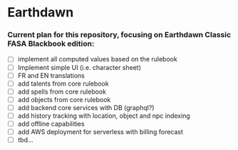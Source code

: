 # Earthdawn

### Current plan for this repository, focusing on Earthdawn Classic FASA Blackbook edition:

- [ ] implement all computed values based on the rulebook
- [ ] Implement simple UI (i.e. character sheet)
- [ ] FR and EN translations
- [ ] add talents from core rulebook
- [ ] add spells from core rulebook
- [ ] add objects from core rulebook
- [ ] add backend core services with DB (graphql?)
- [ ] add history tracking with location, object and npc indexing
- [ ] add offline capabilities
- [ ] add AWS deployment for serverless with billing forecast
- [ ] tbd...
